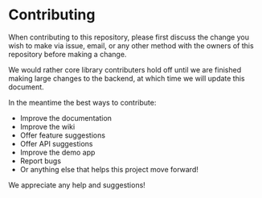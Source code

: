 # Contributing

When contributing to this repository, please first discuss the change you wish to make via issue,
email, or any other method with the owners of this repository before making a change. 

We would rather core library contributers hold off until we are finished making large changes to the backend, at which time we will update this document.

In the meantime the best ways to contribute:

- Improve the documentation
- Improve the wiki
- Offer feature suggestions
- Offer API suggestions
- Improve the demo app
- Report bugs
- Or anything else that helps this project move forward!

We appreciate any help and suggestions!
